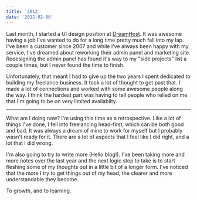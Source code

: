 ```yaml
---
title: '2012'
date: '2012-02-06'
---
```

Last month, I started a UI design position at [DreamHost](http://dreamhost.com). It was awesome having a job I've wanted to do for a long time pretty much fall into my lap. I've been a customer since 2007 and while I've always been happy with my service, I've dreamed about reworking their admin panel and marketing site. Redesigning the admin panel has found it's way to my "side projects" list a couple times, but I never found the time to finish.

Unfortunately, that meant I had to give up the two years I spent dedicated to building my freelance business. It took a lot of thought to get past that. I made a lot of connections and worked with some awesome people along the way. I think the hardest part was having to tell people who relied on me that I'm going to be on very limited availabilty.

---

What am I doing now? I'm using this time as a retrospective. Like a lot of things I've done, I fell into freelancing head-first, which can be both good and bad. It was always a dream of mine to work for myself but I probably wasn't ready for it. There are a lot of aspects that I feel like I did right, and a lot that I did wrong.

I'm also going to try to write more (Hello blog!). I've been taking more and more notes over the last year and the next logic step to take is to start fleshing some of my thoughts out in a little bit of a longer form. I've noticed that the more I try to get things out of my head, the clearer and more understandable they become.

To growth, and to learning.
